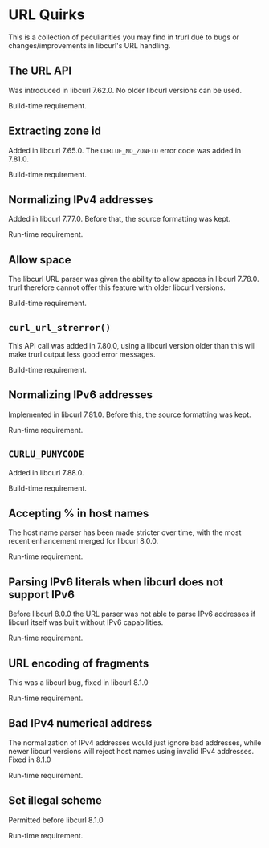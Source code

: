 <!--
Copyright (C) Daniel Stenberg, <daniel@haxx.se>, et al.

SPDX-License-Identifier: curl
-->

# URL Quirks

This is a collection of peculiarities you may find in trurl due to bugs or
changes/improvements in libcurl's URL handling.

## The URL API

Was introduced in libcurl 7.62.0. No older libcurl versions can be used.

Build-time requirement.

## Extracting zone id

Added in libcurl 7.65.0. The `CURLUE_NO_ZONEID` error code was added in
7.81.0.

Build-time requirement.

## Normalizing IPv4 addresses

Added in libcurl 7.77.0. Before that, the source formatting was kept.

Run-time requirement.

## Allow space

The libcurl URL parser was given the ability to allow spaces in libcurl
7.78.0. trurl therefore cannot offer this feature with older libcurl versions.

Build-time requirement.

## `curl_url_strerror()`

This API call was added in 7.80.0, using a libcurl version older than this
will make trurl output less good error messages.

Build-time requirement.

## Normalizing IPv6 addresses

Implemented in libcurl 7.81.0. Before this, the source formatting was kept.

Run-time requirement.

## `CURLU_PUNYCODE`

Added in libcurl 7.88.0.

Build-time requirement.

## Accepting % in host names

The host name parser has been made stricter over time, with the most recent
enhancement merged for libcurl 8.0.0.

Run-time requirement.

## Parsing IPv6 literals when libcurl does not support IPv6

Before libcurl 8.0.0 the URL parser was not able to parse IPv6 addresses if
libcurl itself was built without IPv6 capabilities.

Run-time requirement.

## URL encoding of fragments

This was a libcurl bug, fixed in libcurl 8.1.0

Run-time requirement.

## Bad IPv4 numerical address

The normalization of IPv4 addresses would just ignore bad addresses, while
newer libcurl versions will reject host names using invalid IPv4 addresses.
Fixed in 8.1.0

Run-time requirement.

## Set illegal scheme

Permitted before libcurl 8.1.0

Run-time requirement.
